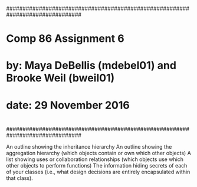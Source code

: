###############################################################################
#
#   Comp 86 Assignment 6
#
#       by: Maya DeBellis (mdebel01) and Brooke Weil (bweil01)
#     date: 29 November 2016
#
###############################################################################

An outline showing the inheritance hierarchy
An outline showing the aggregation hierarchy (which objects contain or own which other objects)
A list showing uses or collaboration relationships (which objects use which other objects to perform functions)
The information hiding secrets of each of your classes (i.e., what design decisions are entirely encapsulated within that class).